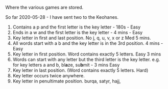 Where the various games are stored.

So far 2020-05-28 - I have sent two to the Keohanes. 
1. Contains a p and the first letter is the key letter - 180s - Easy
2. Ends in a w and the first letter is the key letter                - 4 mins - Easy
3. Key letter in first and last position. No j, q, u, v, x or z Med 5 mins. 
4. All words start with a b and the key letter is in the 3rd position. 4 mins - Easy
5. Key letter in first position. Word contains exactly 5 letters. Easy 3 mins
6. Words can start with any letter but the third letter is the key letter. e.g. for key letters a and b, bl**a**ze, su**b**mit  - 3 mins Easy
7. Key letter in last position. (Word contains exactly 5 letters. Hard)
8. Key letter occurs twice anywhere.
9. Key letter in penultimate position. burqa, satyr, hajj, 
